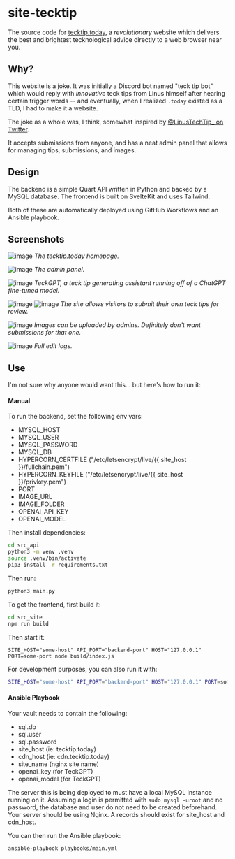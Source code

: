 # site-tecktip
The source code for [tecktip.today](https://tecktip.today), a _revolutionary_ website which delivers the best and brightest tecknological advice directly to a web browser near you.

## Why?
This website is a joke. It was initially a Discord bot named "teck tip bot" which would reply with _innovative_ teck tips from Linus himself after hearing certain trigger words -- and eventually, when I realized `.today` existed as a TLD, I had to make it a website.

The joke as a whole was, I think, somewhat inspired by [@LinusTechTip_ on Twitter](https://x.com/linustechtip_).

It accepts submissions from anyone, and has a neat admin panel that allows for managing tips, submissions, and images.

## Design
The backend is a simple Quart API written in Python and backed by a MySQL database. The frontend is built on SvelteKit and uses Tailwind.

Both of these are automatically deployed using GitHub Workflows and an Ansible playbook.

## Screenshots
![image](https://github.com/user-attachments/assets/715d1305-fd67-41f5-9be8-48400c2bc218)
_The tecktip.today homepage._

![image](https://github.com/user-attachments/assets/5a57d0a2-191b-4033-9aa2-97f3d15b2cad)
_The admin panel._

![image](https://github.com/user-attachments/assets/6f26b99a-da1b-4cea-9fe7-5cf67fe42acb)
_TeckGPT, a teck tip generating assistant running off of a ChatGPT fine-tuned model._

![image](https://github.com/user-attachments/assets/2825c555-9598-43ef-a596-440610ff41f7)
![image](https://github.com/user-attachments/assets/5437adc9-cf0d-49d4-84b8-39d9c358c267)
_The site allows visitors to submit their own teck tips for review._

![image](https://github.com/user-attachments/assets/712aefec-ca82-444f-8748-d235a3f36291)
_Images can be uploaded by admins. Definitely don't want submissions for that one._

![image](https://github.com/user-attachments/assets/65ba5448-201c-4f66-8810-bd60d5ef3a96)
_Full edit logs._

## Use
I'm not sure why anyone would want this... but here's how to run it:

#### Manual
To run the backend, set the following env vars:
- MYSQL_HOST 
- MYSQL_USER 
- MYSQL_PASSWORD 
- MYSQL_DB  
- HYPERCORN_CERTFILE ("/etc/letsencrypt/live/{{ site_host }}/fullchain.pem")
- HYPERCORN_KEYFILE ("/etc/letsencrypt/live/{{ site_host }}/privkey.pem")
- PORT
- IMAGE_URL
- IMAGE_FOLDER
- OPENAI_API_KEY
- OPENAI_MODEL

Then install dependencies:
```sh
cd src_api
python3 -m venv .venv
source .venv/bin/activate
pip3 install -r requirements.txt
```

Then run:
```sh
python3 main.py
```

To get the frontend, first build it:
```sh
cd src_site
npm run build
```

Then start it:
```
SITE_HOST="some-host" API_PORT="backend-port" HOST="127.0.0.1" PORT=some-port node build/index.js
```

For development purposes, you can also run it with:
```sh
SITE_HOST="some-host" API_PORT="backend-port" HOST="127.0.0.1" PORT=some-port npm run dev
```

#### Ansible Playbook
Your vault needs to contain the following:
- sql.db
- sql.user
- sql.password
- site_host (ie: tecktip.today)
- cdn_host (ie: cdn.tecktip.today)
- site_name (nginx site name)
- openai_key (for TeckGPT)
- openai_model (for TeckGPT)

The server this is being deployed to must have a local MySQL instance running on it. Assuming a login is permitted with `sudo mysql -uroot` and no password, the database and user do not need to be created beforehand. Your server should be using Nginx. A records should exist for site_host and cdn_host.

You can then run the Ansible playbook:
```sh
ansible-playbook playbooks/main.yml
```

